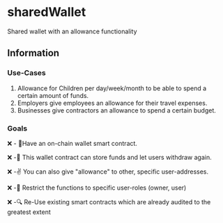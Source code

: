 # sharedWallet

Shared wallet with an allowance functionality

## Information

### Use-Cases

1. Allowance for Children per day/week/month to be able to spend a certain amount of funds.
1. Employers give employees an allowance for their travel expenses.
1. Businesses give contractors an allowance to spend a certain budget.

### Goals

❌ - 👛Have an on-chain wallet smart contract.

❌ -💸 This wallet contract can store funds and let users withdraw again.

❌ -✌️ You can also give "allowance" to other, specific user-addresses.

❌ -🚫 Restrict the functions to specific user-roles (owner, user)

❌ -🔍 Re-Use existing smart contracts which are already audited to the greatest extent
